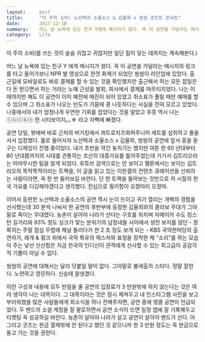 ```yaml
---
layout:     post
title:      "이 주의 소비: 노선택과 소울소스 & 김율희 x 씽씽 조인트 콘서트"
date:       2017-12-10
summary:    어느 날 뉴욕에 있는 친구 Y에게 메시지가 왔다. 꼭 이 공연을 가달라는 메시지의 링크를 타고 들어가보니 NPR발 영상으로 한껏 화제가 되었던 씽씽이 라인업에 있었다. 출근길에 모바일로도 바로 결제를 할 수 있는 것을 확인했지만 출근해서 하는 모든 잡일은 다 돈 받으면서 하는 거라는 노예 근성을 발휘, 회사에서 결제를 마무리지었다. 나는 이 때까지만 해도 이 공연이 이미 예전에 매진이 되어 있었고 취소표가 풀릴 때만 예매를 할 수 있으며 그 취소표가 나오는 빈도가 가뭄에 콩 나듯하다는 사실을 전혀 모르고 있었다. 나중에서야 내가 엄청나게 우연한 기회를 잡았다는 것을 알았고 후훗 역시 나는 ⓛⓤⓒⓚⓨ한 시티보이지｡｡☆라고 자뻑에 빠졌다.
category:   Life
---
```


이 주의 소비(를 쓰는 것이 슬슬 귀찮고 귀찮지만 일단 힘이 닿는 데까지는 계속해본다.)

어느 날 뉴욕에 있는 친구 Y 에게 메시지가 왔다. 꼭 이 공연을 가달라는 메시지의 링크를 타고 들어가보니 NPR 발 영상으로 한껏 화제가 되었던 씽씽이 라인업에 있었다. 출근길에 모바일로도 바로 결제를 할 수 있는 것을 확인했지만 출근해서 하는 모든 잡일은 다 돈 받으면서 하는 거라는 노예 근성을 발휘, 회사에서 결제를 마무리지었다. 나는 이 때까지만 해도 이 공연이 이미 예전에 매진이 되어 있었고 취소표가 풀릴 때만 예매를 할 수 있으며 그 취소표가 나오는 빈도가 가뭄에 콩 나듯하다는 사실을 전혀 모르고 있었다. 나중에서야 내가 엄청나게 우연한 기회를 잡았다는 것을 알았고 후훗 역시 나는 ⓛⓤⓒⓚⓨ 한 시티보이지｡｡☆ 라고 자뻑에 빠졌다.

공연 당일, 왓에버 바로 근처의 버거킹에서 콰트로치즈와퍼주니어 세트를 섭취하고 줄을 서서 입장했다. 홀로 들어서자 노선택과 소울소스 x 김율희, 씽씽의 공연에 앞서 흥을 돋구는 디제잉이 진행 중이었다. 내가 초반을 약간 놓치기는 했지만 여튼 한 60 년대부터 80 년대쯤까지의 시대를 관통하는 조선의 대중가요를 틀어주었는데 거기서 김트리오라는 어마무시한 팀을 알게 되었다. 유튜브 검색으로는 안 보이고 멜론에서는 보이는 김트리오의 똑딱똑딱이라는 트랙을, 이 글을 읽고 있는 이한결의 컨텐츠 큐레이션을 신뢰하는 사람이라면, 꼭 한 번 들어보길 바란다. 단 한 트랙을 들어보는 것만으로 저 시절의 한국 가요를 디깅해야겠다고 생각했다. 진심으로 훵키함이 오졌따리 오졌따.

이어서 등판한 노선택과 소울소스의 공연 역시 눈이 뜨이고 귀가 열리는 개벽의 경험을 선사했는데 30 분씩 나눠서 한 공연의 후반부에 등장한 김율희와의 콜라보 무대가 그야말로 죽이는 무대였다. 농촌이 살아야 나라가 산다는 구호를 외치며 자메이카 수도 킹스턴 길거리와 93% 정도 싱크가 맞는 분위기의 남정네들 사이에서 생전 보지를 않던 - 정확히는 주말 점심 무렵에 채널 돌리다가 한 2 초 정도 보게 되는 - KBS 국악한마당의 출연자가, 레개 & 훵크 위에서 국악 특유의 제스처와 표정을 장착한 채 "소리"를 하는 모습이 주는 낯선 신선함은 지금 한국의 인디신이 관객에게 선사할 수 있는 최고급의 공감각적 기쁨이 아닐 수 없다.

씽씽의 공연에 대해서는 달리 덧붙일 말이 없다. 그야말로 불세출의 스타다. 정말 잘한다. 노련하고 영민하다. 신승태 잘생겼다.

이런 구성과 내용에 모두 만점을 줄 공연의 입장료가 3 만원밖에 하지 않는다는 것은 여러 생각이 나는 대목이다. 그 대목이라는 것은 잠시 제쳐두고 내 인스타그램 사진을 보고 부러워했을 많은 사람들에게 희소식을 하나 전해주자면, 공연 중에 앵콜 공연이 언급되었다. 두 밴드의 소셜 계정을 잘 팔로하면서 공연 소식이 뜨면 일정 앱에 잘 기록해두고 티켓팅 꼭 성공하길 바란다. 농촌이 살아야 나라가 살고 공연이 살아야 밴드가 산다. 아 그리고 굿즈는 현금 결제밖에 안 된다고 했던 것 같으니까 한 3 만원 정도는 꼭 현금으로 들고 가는 것을 권한다.

